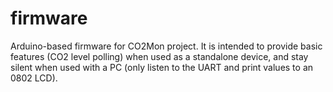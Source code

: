 # firmware

Arduino-based firmware for CO2Mon project. It is intended to provide basic features (CO2 level polling) when used as a standalone device,
and stay silent when used with a PC (only listen to the UART and print values to an 0802 LCD).
